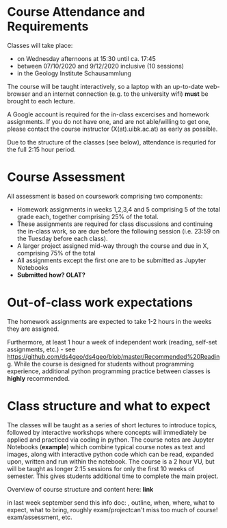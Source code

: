 # Course Attendance and Requirements
Classes will take place:
* on Wednesday afternoons at 15:30 until ca. 17:45
* between 07/10/2020 and 9/12/2020 inclusive (10 sessions)
* in the Geology Institute Schausammlung

The course will be taught interactively, so a laptop with an up-to-date web-browser and an internet connection (e.g. to the university wifi) **must** be brought to each lecture.

A Google account is required for the in-class excercises and homework assignments. If you do not have one, and are not able/willing to get one, please contact the course instructor (X(at).uibk.ac.at) as early as possible.

Due to the structure of the classes (see below), attendance is requried for the full 2:15 hour period.

# Course Assessment
All assessment is based on coursework comprising two components:
* Homework assignments in weeks 1,2,3,4 and 5 comprising 5 of the total grade each, together comprising 25% of the total.
 * These assignments are required for class discussions and continuing the in-class work, so are due before the following session (i.e. 23:59 on the Tuesday before each class).
* A larger project assigned mid-way through the course and due in X, comprising 75% of the total
* All assignments except the first one are to be submitted as Jupyter Notebooks
* **Submitted how? OLAT?**

# Out-of-class work expectations
The homework assignments are expected to take 1-2 hours in the weeks they are assigned.

Furthermore, at least 1 hour a week of independent work (reading, self-set assignments, etc.) - see https://github.com/ds4geo/ds4geo/blob/master/Recommended%20Reading. While the course is designed for students without programming experience, additional python programming practice between classes is **highly** recommended. 

# Class structure and what to expect
The classes will be taught as a series of short lectures to introduce topics, followed by interactive workshops where concepts will immediately be applied and practiced via coding in python. The course notes are Jupyter Notebooks (**example**) which combine typical course notes as text and images, along with interactive python code which can be read, expanded upon, written and run within the notebook.
The course is a 2 hour VU, but will be taught as longer 2:15 sessions for only the first 10 weeks of semester. This gives students additional time to complete the main project.



Overview of course structure and content here: **link**


in last week september send this info doc:
, outline, when, where, what to expect, what to bring, roughly exam/projectcan't miss too much of course! exam/assessment, etc.

